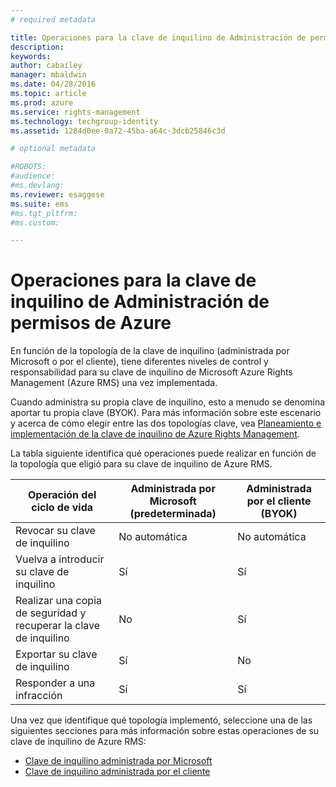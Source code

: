 ```yaml
---
# required metadata

title: Operaciones para la clave de inquilino de Administración de permisos de Azure | Azure RMS
description:
keywords:
author: cabailey
manager: mbaldwin
ms.date: 04/28/2016
ms.topic: article
ms.prod: azure
ms.service: rights-management
ms.technology: techgroup-identity
ms.assetid: 1284d0ee-0a72-45ba-a64c-3dcb25846c3d

# optional metadata

#ROBOTS:
#audience:
#ms.devlang:
ms.reviewer: esaggese
ms.suite: ems
#ms.tgt_pltfrm:
#ms.custom:

---
```


# Operaciones para la clave de inquilino de Administración de permisos de Azure
En función de la topología de la clave de inquilino (administrada por Microsoft o por el cliente), tiene diferentes niveles de control y responsabilidad para su clave de inquilino de Microsoft Azure Rights Management (Azure RMS) una vez implementada.

Cuando administra su propia clave de inquilino, esto a menudo se denomina aportar tu propia clave (BYOK). Para más información sobre este escenario y acerca de cómo elegir entre las dos topologías clave, vea [Planeamiento e implementación de la clave de inquilino de Azure Rights Management](../plan-design/plan-implement-tenant-key.md).

La tabla siguiente identifica qué operaciones puede realizar en función de la topología que eligió para su clave de inquilino de Azure RMS.

|Operación del ciclo de vida|Administrada por Microsoft (predeterminada)|Administrada por el cliente (BYOK)|
|-----------------------|-------------------------------|---------------------------|
|Revocar su clave de inquilino|No automática|No automática|
|Vuelva a introducir su clave de inquilino|Sí|Sí|
|Realizar una copia de seguridad y recuperar la clave de inquilino|No|Sí|
|Exportar su clave de inquilino|Sí|No|
|Responder a una infracción|Sí|Sí|

Una vez que identifique qué topología implementó, seleccione una de las siguientes secciones para más información sobre estas operaciones de su clave de inquilino de Azure RMS:


- [Clave de inquilino administrada por Microsoft](operations-microsoft-managed-tenant-key.md)
- [Clave de inquilino administrada por el cliente](operations-customer-managed-tenant-key.md)






<!--HONumber=Apr16_HO3-->


